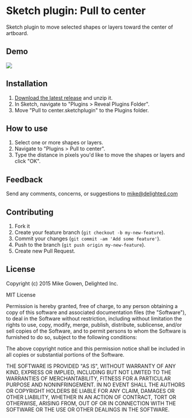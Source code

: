 Sketch plugin: Pull to center
=================

Sketch plugin to move selected shapes or layers toward the center of artboard.

## Demo

![](https://dl.dropboxusercontent.com/u/159452/Github%20readme%20demos%20%5BDO%20NOT%20DELETE%5D/pull-to-center.gif)

## Installation

1. [Download the latest release](https://github.com/mikegowen/sketch-pull-to-center/releases/latest) and unzip it.
2. In Sketch, navigate to "Plugins > Reveal Plugins Folder".
3. Move "Pull to center.sketchplugin" to the Plugins folder.

## How to use

1. Select one or more shapes or layers.
2. Navigate to "Plugins > Pull to center".
3. Type the distance in pixels you'd like to move the shapes or layers and click "OK".

## Feedback

Send any comments, concerns, or suggestions to [mike@delighted.com](mailto:mike@delighted.com)

## Contributing

1. Fork it
2. Create your feature branch (`git checkout -b my-new-feature`).
3. Commit your changes (`git commit -am 'Add some feature'`).
4. Push to the branch (`git push origin my-new-feature`).
5. Create new Pull Request.

## License

Copyright (c) 2015 Mike Gowen, Delighted Inc.

MIT License

Permission is hereby granted, free of charge, to any person obtaining
a copy of this software and associated documentation files (the
"Software"), to deal in the Software without restriction, including
without limitation the rights to use, copy, modify, merge, publish,
distribute, sublicense, and/or sell copies of the Software, and to
permit persons to whom the Software is furnished to do so, subject to
the following conditions:

The above copyright notice and this permission notice shall be
included in all copies or substantial portions of the Software.

THE SOFTWARE IS PROVIDED "AS IS", WITHOUT WARRANTY OF ANY KIND,
EXPRESS OR IMPLIED, INCLUDING BUT NOT LIMITED TO THE WARRANTIES OF
MERCHANTABILITY, FITNESS FOR A PARTICULAR PURPOSE AND
NONINFRINGEMENT. IN NO EVENT SHALL THE AUTHORS OR COPYRIGHT HOLDERS BE
LIABLE FOR ANY CLAIM, DAMAGES OR OTHER LIABILITY, WHETHER IN AN ACTION
OF CONTRACT, TORT OR OTHERWISE, ARISING FROM, OUT OF OR IN CONNECTION
WITH THE SOFTWARE OR THE USE OR OTHER DEALINGS IN THE SOFTWARE.
